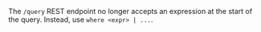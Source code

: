The `/query` REST endpoint no longer accepts an expression at the start of the
query. Instead, use `where <expr> | ...`.
